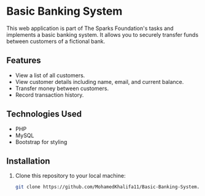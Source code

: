 # Basic Banking System

This web application is part of The Sparks Foundation's tasks and implements a basic banking system. It allows you to securely transfer funds between customers of a fictional bank.

## Features

- View a list of all customers.
- View customer details including name, email, and current balance.
- Transfer money between customers.
- Record transaction history.

## Technologies Used

- PHP
- MySQL
- Bootstrap for styling

## Installation

1. Clone this repository to your local machine:

   ```bash
   git clone https://github.com/MohamedKhalifa11/Basic-Banking-System.git
